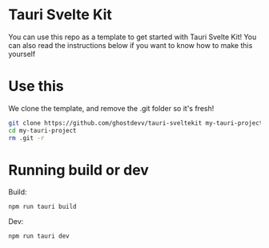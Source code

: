 # Tauri Svelte Kit

You can use this repo as a template to get started with Tauri Svelte Kit! You can also read the instructions below if you want to know how to make this yourself

# Use this

We clone the template, and remove the .git folder so it's fresh!

```bash
git clone https://github.com/ghostdevv/tauri-sveltekit my-tauri-project
cd my-tauri-project
rm .git -r
```

# Running build or dev

Build:

```
npm run tauri build
```

Dev:

```
npm run tauri dev
```
